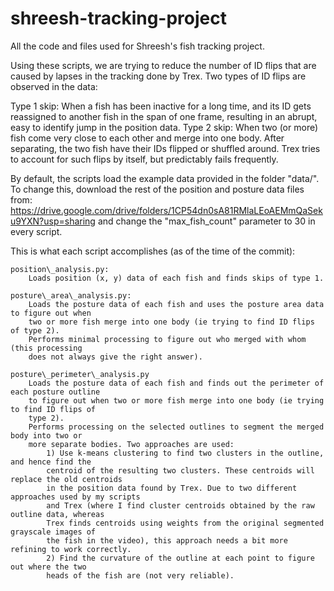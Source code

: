 # shreesh-tracking-project
All the code and files used for Shreesh's fish tracking project.

Using these scripts, we are trying to reduce the number of ID flips that are caused
by lapses in the tracking done by Trex. Two types of ID flips are observed in the data:

Type 1 skip:
	When a fish has been inactive for a long time, and its ID gets reassigned to
	another fish in the span of one frame, resulting in an abrupt, easy to identify
	jump in the position data.
Type 2 skip:
	When two (or more) fish come very close to each other and merge into one body.
	After separating, the two fish have their IDs flipped or shuffled around. Trex
	tries to account for such flips by itself, but predictably fails frequently.

By default, the scripts load the example data provided in the folder "data/".
To change this, download the rest of the position and posture data files from:
https://drive.google.com/drive/folders/1CP54dn0sA81RMlaLEoAEMmQaSeku9YXN?usp=sharing
and change the "max\_fish\_count" parameter to 30 in every script.

This is what each script accomplishes (as of the time of the commit):
	
	position\_analysis.py:
		Loads position (x, y) data of each fish and finds skips of type 1.
	
	posture\_area\_analysis.py:
		Loads the posture data of each fish and uses the posture area data to figure out when
		two or more fish merge into one body (ie trying to find ID flips of type 2).
		Performs minimal processing to figure out who merged with whom (this processing
		does not always give the right answer).
	
	posture\_perimeter\_analysis.py
		Loads the posture data of each fish and finds out the perimeter of each posture outline
		to figure out when two or more fish merge into one body (ie trying to find ID flips of
		type 2).
		Performs processing on the selected outlines to segment the merged body into two or
		more separate bodies. Two approaches are used:
			1) Use k-means clustering to find two clusters in the outline, and hence find the
			centroid of the resulting two clusters. These centroids will replace the old centroids
			in the position data found by Trex. Due to two different approaches used by my scripts
			and Trex (where I find cluster centroids obtained by the raw outline data, whereas
			Trex finds centroids using weights from the original segmented grayscale images of
			the fish in the video), this approach needs a bit more refining to work correctly.
			2) Find the curvature of the outline at each point to figure out where the two
			heads of the fish are (not very reliable).
